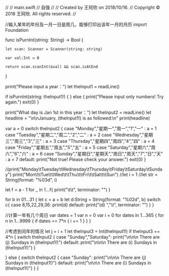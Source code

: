 //
//  main.swift
//  自强
//
//  Created by 王珂欣 on 2018/10/16.
//  Copyright © 2018 王珂欣. All rights reserved.
//


//输入某年的年份及一月一日是周几，能够打印出该年一月的月历
import Foundation

func isPurnInt(string: String) -> Bool {
    
    let scan: Scanner = Scanner(string: string)
    
    var val:Int = 0
    
    return scan.scanInt(&val) && scan.isAtEnd
    
}


print("Please input a year：")
let theInput1 = readLine()

if isPurnInt(string: theInput1!) {
}
else {
    print("Please input only numbers! Try again.")
    exit(0)
}

print("What day is Jan 1st in this year：")
let theInput2 = readLine()
let headline = "\n\nJanuary, \(theInput1!) is as followed:\n"
print(headline)

var a = 0
switch theInput2 {
case "Monday","星期一","周一","1","一" :
    a = 1
case "Tuesday","星期二","周二","2","二" :
    a = 2
case "Wednesday","星期三","周三","3","三" :
    a = 3
case "Thursday","星期四","周四","4","四" :
    a = 4
case "Friday","星期五","周五","5","五" :
    a = 5
case "Saturday","星期六","周六","6","六" :
    a = 6
case "Sunday","星期日","星期天","周日","周天","7","日","天" :
    a = 7
default:
    print("Not true! Please check your answer.")
    exit(0)
}

//print("Monday\tTuesday\tWednesday\tThursday\tFriday\tSaturday\tSunday")
print("Mon\t\tTue\t\tWed\t\tThu\t\tFri\t\tSat\t\tSun")
//let i = 1
//let str = String(format: "%03d", i)

let f = a - 1
for _ in 1...f{
    print("\t\t", terminator: "")
}

for b in 01...31 {
    let c = a + b
    let d:String = String(format: "%02d", b)
    switch c{
    case 8,15,22,29,36:
        print(d)
    default:
        print("\(d) ","\t", terminator: "")
    }
}






//计算一年有几个周日
var dates = 1
var n = 0
var i = 0
for dates in 1...365 {
    for n in 1...9999 {
        if dates == 7*n {
            i += 1
        }
    }
}

//考虑到闰年的情况
let j = i + 1
let theInput3 = Int(theInput1!)
if theInput3 == 4*n {
    switch theInput2 {
    case "Sunday","Saturday":
        print("\n\n\n There are \(j) Sundays in \(theInput1!)")
    default:
        print("\n\n\n There are \(i) Sundays in \(theInput1!)")
    }

}
else {
    switch theInput2 {
    case "Sunday":
        print("\n\n\n There are \(j) Sundays in \(theInput1!)")
    default:
        print("\n\n\n There are \(i) Sundays in \(theInput1!)")
    }
}

